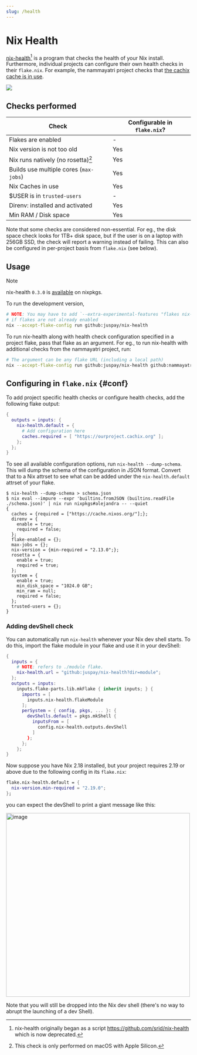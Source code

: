 ```yaml
---
slug: /health
---
```


# Nix Health

[nix-health](https://github.com/juspay/nix-health)[^1] is a program that checks the health of your Nix install. Furthermore, individual projects can configure their own health checks in their `flake.nix`. For example, the nammayatri project checks that [the cachix cache is in use](https://github.com/nammayatri/nammayatri/blob/2201f618af69dc78070fefeb4f082420b1d226cc/flake.nix#L29-L31).

[^1]: nix-health originally began as a script <https://github.com/srid/nix-health> which is now deprecated.

![](https://github.com/juspay/nix-browser/assets/3998/abbbc54b-d888-42fb-a2a8-31d9ae142d6a)

## Checks performed

| Check | Configurable in `flake.nix`? |
| --- | --- |
| Flakes are enabled | - |
| Nix version is not too old | Yes |
| Nix runs natively (no rosetta)[^2] | Yes |
| Builds use multiple cores (`max-jobs`) | Yes |
| Nix Caches in use | Yes |
| $USER is in `trusted-users` | - |
| Direnv: installed and activated | Yes |
| Min RAM / Disk space | Yes |

[^2]: This check is only performed on macOS with Apple Silicon.

Note that some checks are considered non-essential. For eg., the disk space check looks for 1TB+ disk space, but if the user is on a laptop with 256GB SSD, the check will report a warning instead of failing. This can also be configured in per-project basis from `flake.nix` (see below).

## Usage

>[!note]
>nix-health `0.3.0` is [available](https://github.com/NixOS/nixpkgs/pull/303283) on nixpkgs.

To run the development version,

```bash
# NOTE: You may have to add `--extra-experimental-features "flakes nix-command"`
# if flakes are not already enabled
nix --accept-flake-config run github:juspay/nix-health
```

To run nix-health along with health check configuration specified in a project flake, pass that flake as an argument. For eg., to run nix-health with additional checks from the nammayatri project, run:

```bash
# The argument can be any flake URL (including a local path)
nix --accept-flake-config run github:juspay/nix-health github:nammayatri/nammayatri
```

## Configuring in `flake.nix` {#conf}

To add project specific health checks or configure health checks, add the following flake output:

```nix
{
  outputs = inputs: {
    nix-health.default = {
      # Add configuration here
      caches.required = [ "https://ourproject.cachix.org" ];
    };
  };
}
```

To see all available configuration options, run `nix-health --dump-schema`. This will dump the schema of the configuration in JSON format. Convert that to a Nix attrset to see what can be added under the `nix-health.default` attrset of your flake.

```sh-session
$ nix-health --dump-schema > schema.json
$ nix eval --impure --expr 'builtins.fromJSON (builtins.readFile ./schema.json)' | nix run nixpkgs#alejandra -- --quiet
{
  caches = {required = ["https://cache.nixos.org/"];};
  direnv = {
    enable = true;
    required = false;
  };
  flake-enabled = {};
  max-jobs = {};
  nix-version = {min-required = "2.13.0";};
  rosetta = {
    enable = true;
    required = true;
  };
  system = {
    enable = true;
    min_disk_space = "1024.0 GB";
    min_ram = null;
    required = false;
  };
  trusted-users = {};
}
```

### Adding devShell check

You can automatically run `nix-health` whenever your Nix dev shell starts. To do this, import the flake module in your flake and use it in your devShell:

```nix
{
  inputs = {
    # NOTE: refers to ./module flake.
    nix-health.url = "github:juspay/nix-health?dir=module";
  };
  outputs = inputs:
    inputs.flake-parts.lib.mkFlake { inherit inputs; } {
      imports = [
        inputs.nix-health.flakeModule
      ];
      perSystem = { config, pkgs, ... }: {
        devShells.default = pkgs.mkShell {
          inputsFrom = [
            config.nix-health.outputs.devShell
          ]
        };
      };
    };
}
```

Now suppose you have Nix 2.18 installed, but your project requires 2.19 or above due to the following config in its `flake.nix`:

```nix
flake.nix-health.default = {
  nix-version.min-required = "2.19.0";
};
```

you can expect the devShell to print a giant message like this:

<img width="501" alt="image" src="https://github.com/juspay/nix-health/assets/3998/9f3b3141-611f-484f-b897-3e375c02dff5">


Note that you will still be dropped into the Nix dev shell (there's no way to abrupt the launching of a dev Shell).
